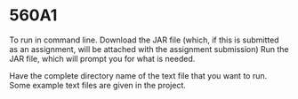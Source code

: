 # 560A1

To run in command line.
Download the JAR file (which, if this is submitted as an assignment, will be attached with the assignment submission)
Run the JAR file, which will prompt you for what is needed.

Have the complete directory name of the text file that you want to run. Some example text files are given in the project.
